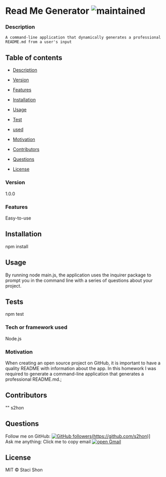 
# Read Me Generator ![maintained](https://img.shields.io/maintenance/true/2020)
### Description
    A command-line application that dynamically generates a professional README.md from a user's input

## Table of contents
* [Description](#Description)
* [Version](#Version)

* [Features](#Features)
* [Installation](#Installation)
* [Usage](#Usage)
* [Test](#Test)

* [used](#Tech)
* [Motivation](#Motivation)
* [Contributors](#Contributors)
* [Questions](#Questions)
* [License](#License)


### Version 
1.0.0

### Features
Easy-to-use

## Installation
npm install

## Usage
By running node main.js, the application uses the inquirer package to prompt you in the command line with a series of questions about your project.

## Tests
npm test

### Tech or framework used
Node.js

### Motivation
When creating an open source project on GitHub, it is important to have a quality README with information about the app. In this homework I was required to generate a command-line application that generates a professional README.md.;

## Contributors
""
s2hon

## Questions
Follow me on GitHub: <a href="https://github.com/s2hon" target="_blank">![GitHub followers](https://img.shields.io/github/followers/s2hon?label=click%20to%20connect&style=social)(https://github.com/s2hon)]</a></br>
Ask me anything: <clipboard-copy value="staci.shon@gmail.com">Click me to copy email</clipboard-copy>
<a href="https://www.gmail.com" target="_blank">![open Gmail](https://img.shields.io/badge/open-Gmail-red?style=for-the-badge&logo=appveyor)</a> 

## License
MIT © Staci Shon 

